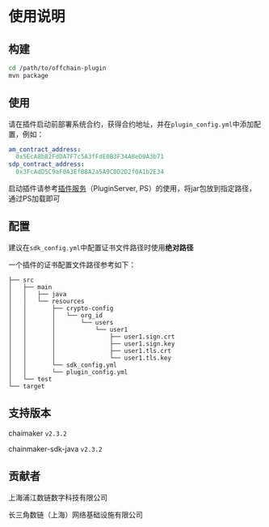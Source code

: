 
# 使用说明

## 构建

```bash
cd /path/to/offchain-plugin
mvn package
```

## 使用
请在插件启动前部署系统合约，获得合约地址，并在`plugin_config.yml`中添加配置，例如：
```yaml
am_contract_address:
  0x5EcA8b82FdDA7F7c5A3fFdE0B3F34A8eD9A3b71
sdp_contract_address:
  0x3FcAdD5C9aF0A3EfB8A2a5A9C0D2D2f0A1b2E34
```
启动插件请参考[插件服务](https://github.com/AntChainOpenLab/AntChainBridgePluginServer/blob/main/README.md)（PluginServer, PS）的使用，将jar包放到指定路径，通过PS加载即可

## 配置


建议在`sdk_config.yml`中配置证书文件路径时使用**绝对路径**

一个插件的证书配置文件路径参考如下：
```
├── src
│   ├── main
│   │   ├── java
│   │   └── resources
│   │       ├── crypto-config
│   │       │   └── org_id
│   │       │       └── users
│   │       │           └── user1
│   │       │               ├── user1.sign.crt
│   │       │               ├── user1.sign.key
│   │       │               ├── user1.tls.crt
│   │       │               └── user1.tls.key
│   │       └── sdk_config.yml
│   │       └── plugin_config.yml
│   └── test
└── target

```

## 支持版本 

chaimaker `v2.3.2`


chainmaker-sdk-java `v2.3.2`


## 贡献者

上海浦江数链数字科技有限公司

长三角数链（上海）网络基础设施有限公司
